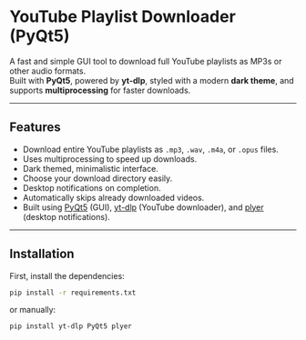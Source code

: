 # YouTube Playlist Downloader (PyQt5)

A fast and simple GUI tool to download full YouTube playlists as MP3s or other audio formats.  
Built with **PyQt5**, powered by **yt-dlp**, styled with a modern **dark theme**, and supports **multiprocessing** for faster downloads.

---

## Features

-  Download entire YouTube playlists as `.mp3`, `.wav`, `.m4a`, or `.opus` files.
-  Uses multiprocessing to speed up downloads.
-  Dark themed, minimalistic interface.
-  Choose your download directory easily.
-  Desktop notifications on completion.
-  Automatically skips already downloaded videos.
-  Built using [PyQt5](https://github.com/pyqt) (GUI), [yt-dlp](https://github.com/yt-dlp/yt-dlp) (YouTube downloader), and [plyer](https://github.com/kivy/plyer) (desktop notifications).

---

## Installation

First, install the dependencies:

```bash
pip install -r requirements.txt
```

or manually:

```bash
pip install yt-dlp PyQt5 plyer
```
